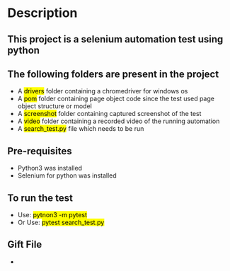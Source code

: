 # Description 

## This project is a selenium automation test using python

## The following folders are present in the project
- A <mark>drivers</mark> folder containing a chromedriver for windows os
- A <mark>pom</mark> folder containing page object code since the test used page object structure or model
- A <mark>screenshot</mark> folder containing captured screenshot of the test
- A <mark>video</mark> folder containing a recorded video of the running automation
- A <mark>search_test.py</mark> file which needs to be run

## Pre-requisites
- Python3 was installed
- Selenium for python was installed

## To run the test
- Use: <mark>pytnon3 -m pytest</mark>
- Or Use: <mark>pytest search_test.py</mark>

## Gift File
- 
